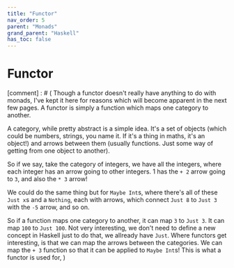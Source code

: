 ```yaml
---
title: "Functor"
nav_order: 5
parent: "Monads"
grand_parent: "Haskell"
has_toc: false
---
```


# Functor

[comment] : # (
Though a functor doesn't really have anything to do with monads, I've kept it here for reasons which will become apparent in the next few pages. A functor is simply a function which maps one category to another. 

A category, while pretty abstract is a simple idea. It's a set of objects (which could be numbers, strings, you name it. If it's a thing in maths, it's an object!) and arrows between them (usually functions. Just some way of getting from one object to another). 

So if we say, take the category of integers, we have all the integers, where each integer has an arrow going to other integers. 1 has the `+ 2` arrow going to `3`, and also the `* 3` arrow!

We could do the same thing but for `Maybe Int`s, where there's all of these `Just x`s and a `Nothing`, each with arrows, which connect `Just 8` to `Just 3` with the `-5` arrow, and so on.

So if a function maps one category to another, it can map `3` to `Just 3`. It can map `100` to `Just 100`. Not very interesting, we don't need to define a new concept in Haskell just to do that, we allready have `Just`. Where functors get interesting, is that we can map the arrows between the categories. We can map the `+ 3` function so that it can be applied to `Maybe Int`s! This is what a functor is used for, 
)